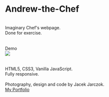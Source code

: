 # Andrew-the-Chef
\
Imaginary Chef's webpage.
\
Done for exercise.
\
\
\
Demo
\
![](chef_live.gif)
\
\
\
HTML5, CSS3, Vanilla JavaScript.
\
Fully responsive.
\
\
Photography, design and code by Jacek Jarczok.
\
[My Portfolio](https://k-son.eu)
